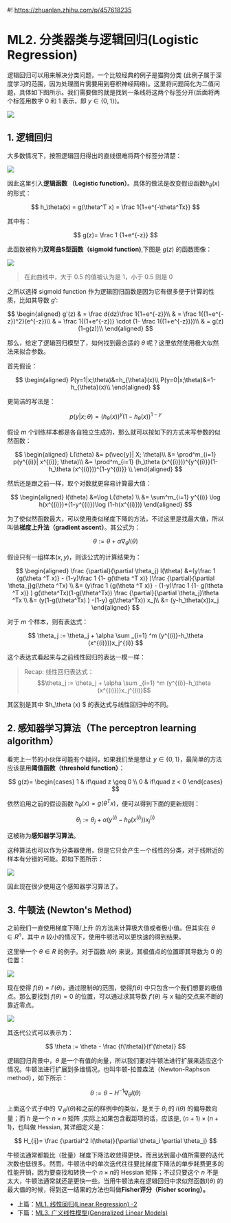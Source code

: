 #! https://zhuanlan.zhihu.com/p/457618235
# ML2. 分类器类与逻辑回归(Logistic Regression)


逻辑回归可以用来解决分类问题，一个比较经典的例子是猫狗分类 (此例子属于深度学习的范围，因为处理图片需要用到卷积神经网络)。这里将问题简化为二值问题，具体如下图所示。我们需要做的就是找到一条线将这两个标签分开(后面将两个标签用数字 $0$ 和 $1$ 表示，即 $y \in \{0,1\}$)。 

![ ](./pics/ml_classification.jpg)

## 1. 逻辑回归

大多数情况下，按照逻辑回归得出的直线很难将两个标签分清楚：

![ ](pics/linear_vs_logistic_regression.jpg)

因此这里引入**逻辑函数 （Logistic function）**。具体的做法是改变假设函数$h_\theta (x)$ 的形式：

$$ 
h_\theta(x) = g(\theta^T x) = \frac  1{1+e^{-\theta^Tx}}
$$

其中有：

$$ 
g(z)= \frac 1 {1+e^{-z}}
$$

此函数被称为**双弯曲S型函数（sigmoid function)**,下图是 $g(z)$ 的函数图像：

![ ](pics/cs229note1f6.png)

> 在此曲线中，大于 0.5 的值被认为是 1，小于 0.5 则是 0

之所以选择 sigmoid function 作为逻辑回归函数是因为它有很多便于计算的性质，比如其导数 $g'$:

$$
\begin{aligned}
g'(z) & = \frac d{dz}\frac 1{1+e^{-z}}\\
& = \frac  1{(1+e^{-z})^2}(e^{-z})\\
& = \frac  1{(1+e^{-z})} \cdot (1- \frac 1{(1+e^{-z})})\\
& = g(z)(1-g(z))\\
\end{aligned}
$$

那么，给定了逻辑回归模型了，如何找到最合适的 $\theta$ 呢？这里依然使用极大似然法来拟合参数。

首先假设：

$$
\begin{aligned}
P(y=1|x;\theta)&=h_{\theta}(x)\\
P(y=0|x;\theta)&=1- h_{\theta}(x)\\
\end{aligned}
$$

更简洁的写法是：

$$ 
p(y|x;\theta)=(h_\theta (x))^y(1- h_\theta (x))^{1-y}
$$

假设 $m$ 个训练样本都是各自独立生成的，那么就可以按如下的方式来写参数的似然函数：

$$
\begin{aligned}
L(\theta) &= p(\vec{y}| X; \theta)\\
&= \prod^m_{i=1}  p(y^{(i)}| x^{(i)}; \theta)\\
&= \prod^m_{i=1} (h_\theta (x^{(i)}))^{y^{(i)}}(1-h_\theta (x^{(i)}))^{1-y^{(i)}} \\
\end{aligned}
$$

然后还是跟之前一样，取个对数就更容易计算最大值：

$$
\begin{aligned}
l(\theta) &=\log L(\theta) \\
&= \sum^m_{i=1} y^{(i)} \log h(x^{(i)})+(1-y^{(i)})\log (1-h(x^{(i)}))
\end{aligned}
$$

为了使似然函数最大，可以使用类似梯度下降的方法，不过这里是找最大值，所以叫做**梯度上升法（gradient ascent）**。其公式为：

$$
\theta := \theta +\alpha \nabla _\theta l(\theta)
$$

假设只有一组样本$(x,y)$，则该公式的计算结果为：

$$
\begin{aligned}
\frac  {\partial}{\partial \theta_j} l(\theta) &=(y\frac  1 {g(\theta ^T x)}  - (1-y)\frac  1 {1- g(\theta ^T x)}   )\frac  {\partial}{\partial \theta_j}g(\theta ^Tx) \\
&= (y\frac  1 {g(\theta ^T x)}  - (1-y)\frac  1 {1- g(\theta ^T x)}   )  g(\theta^Tx)(1-g(\theta^Tx)) \frac  {\partial}{\partial \theta_j}\theta ^Tx \\
&= (y(1-g(\theta^Tx) ) -(1-y) g(\theta^Tx)) x_j\\
&= (y-h_\theta(x))x_j
\end{aligned}
$$

对于 $m$ 个样本，则有表达式：

$$ 
\theta_j := \theta_j + \alpha \sum _{i=1} ^m (y^{(i)}-h_\theta (x^{(i)}))x_j^{(i)}
$$

这个表达式看起来与之前线性回归的表达一模一样：

>Recap: 线性回归表达式：
> $$\theta_j := \theta_j + \alpha \sum _{i=1} ^m (y^{(i)}-h_\theta (x^{(i)}))x_j^{(i)}$$

其区别是其中 $h_\theta (x) $ 的表达式与线性回归中的不同。

## 2. 感知器学习算法（The perceptron learning algorithm）

看完上一节的小伙伴可能有个疑问，如果我们至是想让 $y \in \{0,1\}$，最简单的方法应该是用**阈值函数（threshold function）**：

$$
g(z)= \begin{cases} 1 &  if\quad z \geq 0  \\
0 &  if\quad z < 0  \end{cases}
$$

依然沿用之前的假设函数 $h_\theta(x) = g(\theta^T x)$，便可以得到下面的更新规则：

$$ 
\theta_j := \theta_j +\alpha(y^{(i)}-h_\theta (x^{(i)}))x_j^{(i)}
$$

这被称为**感知器学习算法**。

这种算法也可以作为分类器使用，但是它只会产生一个线性的分类，对于线附近的样本有分错的可能。即如下图所示：

![ ](./pics/Perceptron_example.svg.png)

因此现在很少使用这个感知器学习算法了。

## 3. 牛顿法 (Newton's Method)

之前我们一直使用梯度下降/上升 的方法来计算极大值或者极小值。但其实在 $\theta \in R^n$，其中 $n$ 较小的情况下，使用牛顿法可以更快速的得到结果。

这里举一个 $\theta \in R$ 的例子。对于函数 $l(\theta)$ 来说，其极值点的位置即其导数为 $0$ 的位置：

![ ](pics/2a_numerical_methods_graph_8.png)

现在使得 $f(\theta)=l'(\theta)$，通过限制$\theta$的范围，使得$f(\theta)$ 中只包含一个我们想要的极值点。那么要找到 $f(\theta) = 0$ 的位置，可以通过求其导数 $f'(\theta)$ 与 $x$ 轴的交点来不断的靠近零点。

![ ](./pics/newtons-method-calculus.png)

其迭代公式可以表示为：

$$
\theta := \theta - \frac {f(\theta)}{f'(\theta)}
$$

逻辑回归背景中，$\theta$ 是一个有值的向量，所以我们要对牛顿法进行扩展来适应这个情况。牛顿法进行扩展到多维情况，也叫牛顿-拉普森法（Newton-Raphson method），如下所示：

$$
\theta := \theta - H^{-1}\nabla_\theta l(\theta)
$$

上面这个式子中的 $\nabla_\theta l(\theta)$和之前的样例中的类似，是关于 $\theta_i$ 的 $l(\theta)$ 的偏导数向量；而 $h$ 是一个 $n\times n$ 矩阵 ,实际上如果包含截距项的话，应该是, $(n + 1)\times (n + 1)$，也叫做 Hessian, 其详细定义是：

$$
H_{ij}= \frac {\partial^2 l(\theta)}{\partial \theta_i \partial \theta_j}
$$

牛顿法通常都能比（批量）梯度下降法收敛得更快，而且达到最小值所需要的迭代次数也低很多。然而，牛顿法中的单次迭代往往要比梯度下降法的单步耗费更多的性能开销，因为要查找和转换一个  $n\times n$的 Hessian 矩阵；不过只要这个 $n$ 不是太大，牛顿法通常就还是更快一些。当用牛顿法来在逻辑回归中求似然函数$l(\theta)$ 的最大值的时候，得到这一结果的方法也叫做**Fisher评分（Fisher scoring）。**

- 上篇：[ML1. 线性回归(Linear Regression) -2](https://zhuanlan.zhihu.com/p/454983290)
- 下篇：[ML3. 广义线性模型(Generalized Linear Models)](https://zhuanlan.zhihu.com/p/457975520)